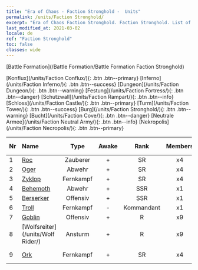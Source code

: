 ```yaml
---
title: "Era of Chaos - Faction Stronghold -  Units"
permalink: /units/Faction Stronghold/
excerpt: "Era of Chaos Faction Stronghold. Faction Stronghold. List of Faction in Era of Chaos"
last_modified_at: 2021-03-02
locale: de
ref: "Faction Stronghold"
toc: false
classes: wide
---
```

  [Battle Formation](/Battle Formation/Battle Formation Faction Stronghold)

 [Konflux](/units/Faction Conflux/){: .btn .btn--primary} [Inferno](/units/Faction Inferno/){: .btn .btn--success} [Dungeon](/units/Faction Dungeon/){: .btn .btn--warning} [Festung](/units/Faction Fortress/){: .btn .btn--danger} [Schutzwall](/units/Faction Rampart/){: .btn .btn--info} [Schloss](/units/Faction Castle/){: .btn .btn--primary} [Turm](/units/Faction Tower/){: .btn .btn--success} [Burg](/units/Faction Stronghold/){: .btn .btn--warning} [Bucht](/units/Faction Cove/){: .btn .btn--danger} [Neutrale Armee](/units/Faction Neutral Army/){: .btn .btn--info} [Nekropolis](/units/Faction Necropolis/){: .btn .btn--primary} 

  | Nr |         Name        |   Type   | Awake |    Rank   |   Members     |  Stars  |  Attack  |     HP    | Awaken Name  |
  |:---|:--------------------|:--------:|:-----:|:---------:|:-------------:|:-------:|:--------:|:---------:|:-------------|
  | 1 | [Roc](/units/Roc/) | Zauberer | + | SR | x4 | <i class="fas fa-star"/><i class="fas fa-star"/> | 792.0 | 4978 |  Donnervogel  |
  | 2 | [Oger](/units/Ogre/) | Abwehr | + | SR | x4 | <i class="fas fa-star"/><i class="fas fa-star"/> | 107.6 | 2523 |  Ogermagier  |
  | 3 | [Zyklop](/units/Cyclops/) | Fernkampf | + | SR | x4 | <i class="fas fa-star"/><i class="fas fa-star"/> | 678.8 | 5091 |  Zyklopenkönig  |
  | 4 | [Behemoth](/units/Behemoth/) | Abwehr | + | SSR | x1 | <i class="fas fa-star"/><i class="fas fa-star"/><i class="fas fa-star"/> | 407.3 | 10182 |  Ur-Behemoth  |
  | 5 | [Berserker](/units/Berserker/) | Offensiv | + | SSR | x1 | <i class="fas fa-star"/><i class="fas fa-star"/><i class="fas fa-star"/> | 678.8 | 5317 |  Todesheuler  |
  | 6 | [Troll](/units/Troll/) | Fernkampf | - | Kommandant | x1 | <i class="fas fa-star"/><i class="fas fa-star"/><i class="fas fa-star"/> | 1018.3 | 9051 |   -   |
  | 7 | [Goblin](/units/Goblin/) | Offensiv | + | R | x9 | <i class="fas fa-star"/> | 82.7 | 761 |  Hobgoblin  |
  | 8 | [Wolfsreiter](/units/Wolf Rider/) | Ansturm | + | R | x9 | <i class="fas fa-star"/> | 72.8 | 860 |  Wolfskrieger  |
  | 9 | [Ork](/units/Orc/) | Fernkampf | + | SR | x4 | <i class="fas fa-star"/><i class="fas fa-star"/> | 82.7 | 662 |  Ork-Kommandant  |

